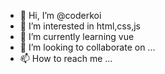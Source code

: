 - 👋 Hi, I’m @coderkoi
- 👀 I’m interested in html,css,js
- 🌱 I’m currently learning vue
- 💞️ I’m looking to collaborate on ...
- 📫 How to reach me ...

<!---
coderkoi/coderkoi is a ✨ special ✨ repository because its `README.md` (this file) appears on your GitHub profile.
You can click the Preview link to take a look at your changes.
--->
